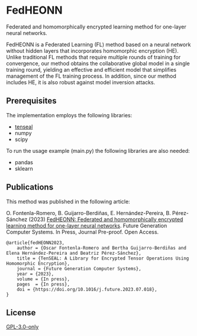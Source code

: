 # FedHEONN

Federated and homomorphically encrypted learning method for one-layer neural networks.

FedHEONN is a Federated Learning (FL) method based on a neural network without hidden layers that incorporates homomorphic encryption (HE). Unlike traditional FL methods that require multiple rounds of training for convergence, our method obtains the collaborative global model in a single training round, yielding an effective and efficient model that simplifies management of the FL training process. In addition, since our method includes HE, it is also robust against model inversion attacks.

## Prerequisites

The implementation employs the following libraries:

- [tenseal](https://github.com/OpenMined/TenSEAL#features)
- numpy
- scipy

To run the usage example (main.py) the following libraries are also needed:

- pandas
- sklearn


## Publications

This method was published in the following article:

O. Fontenla-Romero, B. Guijarro-Berdiñas, E. Hernández-Pereira, B. Pérez-Sánchez (2023) [FedHEONN: Federated and homomorphically encrypted learning method for one-layer neural networks](https://doi.org/10.1016/j.future.2023.07.018). Future Generation Computer Systems. In Press, Journal Pre-proof. Open Access.

    @article{fedHEONN2023,
        author = {Oscar Fontenla-Romero and Bertha Guijarro-Berdiñas and Elena Hernández-Pereira and Beatriz Pérez-Sánchez},
        title = {TenSEAL: A Library for Encrypted Tensor Operations Using Homomorphic Encryption}, 
        journal = {Future Generation Computer Systems},
        year = {2023},
        volume = {In press},
        pages  = {In press},    
        doi = {https://doi.org/10.1016/j.future.2023.07.018},
    }

## License

[GPL-3.0-only](https://opensource.org/license/gpl-3-0/)
